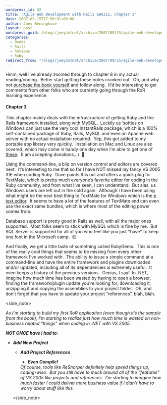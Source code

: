 ```yaml
---
wordpress_id: 32
title: 'Agile Web Development with Rails &#8211; Chapter 3'
date: 2007-09-15T17:50:01+00:00
author: Joey Beninghove
layout: post
wordpress_guid: /blogs/joeydotnet/archive/2007/09/15/agile-web-development-with-rails-chapter-3.aspx
categories:
  - Books
  - Rails
  - Reviews
  - Ruby
redirect_from: "/blogs/joeydotnet/archive/2007/09/15/agile-web-development-with-rails-chapter-3.aspx/"
---
```

Hmm, well I&#8217;ve already zoomed through to chapter 8 in my actual reading/coding.&nbsp; Better start getting these notes cranked out.&nbsp; Oh, and why not [purchase the book yourself](http://www.pragmaticprogrammer.com/title/rails/) and follow along.&nbsp; It&#8217;d be interesting to get comments from other folks who are currently going through the&nbsp;RoR learning experience.

#### Chapter 3

This chapter mainly deals with the infrastructure of&nbsp;getting Ruby and the Rails framework installed, along with MySQL.&nbsp; Luckily us &#8216;softies on Windows can just use the very cool InstantRails package, which is a 100% self-contained package of Ruby, Rails, MySQL and even an Apache web server with no actual installation required.&nbsp; Yep, this got added to my portable app library&nbsp;very quickly.&nbsp;&nbsp;Installation on Mac and Linux are also covered, which may come in handy one day when I&#8217;m able to get one of [these](http://www.apple.com/macbookpro/).&nbsp; (I am accepting donations&#8230;)&nbsp; 🙂

Using the command-line, a blip on version control and editors are covered next.&nbsp; It&#8217;s interesting to me that so far I have NOT missed my fancy VS 2005 IDE when coding Ruby.&nbsp; Dave points this out and offers a quick plug for TextMate, which is pretty much everyone&#8217;s favorite editor for coding in the Ruby community, and from what I&#8217;ve seen, I can understand.&nbsp; But alas, us Windows users are left out in the cold again.&nbsp; Although I have been using what might be the next best thing to TextMate for Windows which is the [e text editor](http://e-texteditor.com/).&nbsp; It seems to have a lot of the features of TextMate and can even use the exact same bundles, which is where most of the editing power comes from.

Database support is pretty good in Rails as well, with all the major ones supported.&nbsp; Most folks seem to stick with MySQL which is fine by me.&nbsp; But SQL Server is supported for all of you who feel like you just \*have\* to keep one foot in the Microsoft camp.&nbsp; 😉

And finally, we get a little taste of something called RubyGems.&nbsp; This is&nbsp;one of the really cool things that seems to be missing from every other framework I&#8217;ve worked with.&nbsp; The ability to issue a simple command at a command-line and have the entire framework and plugins downloaded and/or updated, including all of its dependencies is extremely useful.&nbsp; It even keeps a history of the previous versions.&nbsp; Genius, I say!&nbsp; In .NET, imagine how much time has been wasted by having to open a browser, finding the framework/plugin update you&#8217;re looking for, downloading it, unzipping it and copying the assemblies to your project folder.&nbsp; Oh, and don&#8217;t forget that you have to update your project &#8220;references&#8221;, blah, blah.&nbsp; 

<side_note>

_As I&#8217;m starting to build my first RoR application (even though it&#8217;s the sample from the book), I&#8217;m starting to realize just how much time is wasted on&nbsp;non-business related&nbsp;&#8220;things&#8221; when coding in .NET with VS 2005.&nbsp;_ 

_**NOT ONCE&nbsp;have I had to**:_

  * **_Add New Project_** 
      * **_Add Project References_** 
          * **_Even Compile!_**</ul> 
        _Of course, tools like ReSharper definitely help speed things up, coding-wise.&nbsp; But you still have to muck around all of the &#8220;features&#8221; of VS 2005 like projects and references.&nbsp;&nbsp;I&#8217;m starting to imagine&nbsp;how much faster I could deliver more business value if I didn&#8217;t have to worry about stuff like this._
        
        </side_note>